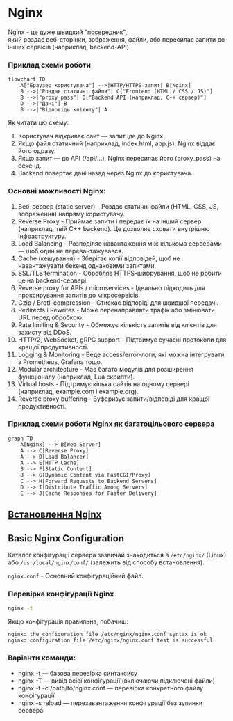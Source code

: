 # Nginx

Nginx - це дуже швидкий "посередник", <br>
який роздає веб-сторінки, зображення, файли, або пересилає запити до інших сервісів (наприклад, backend-API).

### Приклад схеми роботи
```mermaid
flowchart TD
    A["Браузер користувача"] -->|HTTP/HTTPS запит| B[Nginx]
    B -->|"Роздає статичні файли"| C["Frontend (HTML / CSS / JS)"]
    B -->|"proxy_pass"| D["Backend API (наприклад, C++ сервер)"]
    D -->|"Дані"| B
    B -->|"Відповідь клієнту"| A
```

Як читати цю схему:
1. Користувач відкриває сайт — запит іде до Nginx.
2. Якщо файл статичний (наприклад, index.html, app.js), Nginx віддає його одразу.
3. Якщо запит — до API (/api/...), Nginx пересилає його (proxy_pass) на бекенд.
4. Backend повертає дані назад через Nginx до користувача.

### Основні можливості Nginx:
1. Веб-сервер (static server) - Роздає статичні файли (HTML, CSS, JS, зображення) напряму користувачу.
2. Reverse Proxy - Приймає запити і передає їх на інший сервер (наприклад, твій C++ backend). Це дозволяє сховати внутрішню інфраструктуру.
3. Load Balancing - Розподіляє навантаження між кількома серверами — щоб один не перевантажувався.
4. Cache (кешування) - Зберігає копії відповідей, щоб не навантажувати бекенд однаковими запитами.
5. SSL/TLS termination - Обробляє HTTPS-шифрування, щоб не робити це на backend-сервері.
6. Reverse proxy for APIs / microservices - Ідеально підходить для проксирування запитів до мікросервісів.
7. Gzip / Brotli compression - Стискає відповіді для швидшої передачі.
8. Redirects і Rewrites - Може перенаправляти трафік або змінювати URL перед обробкою.
9. Rate limiting & Security - Обмежує кількість запитів від клієнтів для захисту від DDoS.
10. HTTP/2, WebSocket, gRPC support - Підтримує сучасні протоколи для кращої продуктивності.
11. Logging & Monitoring - Веде access/error-логи, які можна інтегрувати з Prometheus, Grafana тощо.
12. Modular architecture - Має багато модулів для розширення функціоналу (наприклад, Lua скрипти).
13. Virtual hosts - Підтримує кілька сайтів на одному сервері (наприклад, example.com і example.org).
14. Reverse proxy buffering - Буферизує запити/відповіді для кращої продуктивності.

### Приклад схеми роботи Nginx як багатоцільового сервера

```mermaid
graph TD
    A[Nginx] --> B[Web Server]
    A --> C[Reverse Proxy]
    A --> D[Load Balancer]
    A --> E[HTTP Cache]
    B --> F[Static Content]
    B --> G[Dynamic Content via FastCGI/Proxy]
    C --> H[Forward Requests to Backend Servers]
    D --> I[Distribute Traffic Among Servers]
    E --> J[Cache Responses for Faster Delivery]
```

## [Встановлення Nginx](./Installation.md)
## Basic Nginx Configuration
Каталог конфігурації сервера зазвичай знаходиться в `/etc/nginx/` (Linux) або `/usr/local/nginx/conf/` (залежить від способу встановлення).

`nginx.conf` - Основний конфігураційний файл.

### Перевірка конфігурації Nginx
```sh
nginx -t
```
Якщо конфігурація правильна, побачиш:
```
nginx: the configuration file /etc/nginx/nginx.conf syntax is ok
nginx: configuration file /etc/nginx/nginx.conf test is successful
```

### Варіанти команди:
- nginx -t — базова перевірка синтаксису
- nginx -T — вивід всієї конфігурації (включаючи підключені файли)
- nginx -t -c /path/to/nginx.conf — перевірка конкретного файлу конфігурації
- nginx -s reload — перезавантаження конфігурації без зупинки сервера